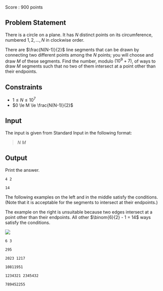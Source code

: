 Score : $900$ points

## Problem Statement

There is a circle on a plane. It has $N$ distinct points on its circumference, numbered $1,2,\dots,N$ in clockwise order.

There are $\frac{N(N-1)}{2}$ line segments that can be drawn by connecting two different points among the $N$ points; you will choose and draw $M$ of these segments. Find the number, modulo $(10^9+7)$, of ways to draw $M$ segments such that no two of them intersect at a point other than their endpoints.

## Constraints

- $1 \le N \le 10^7$
- $0 \le M \le \frac{N(N-1)}{2}$

## Input

The input is given from Standard Input in the following format:

> $N$ $M$

## Output

Print the answer.

```input1
4 2
```

```output1
14
```

The following examples on the left and in the middle satisfy the conditions. (Note that it is acceptable for the segments to intersect at their endpoints.)

The example on the right is unsuitable because two edges intersect at a point other than their endpoints. All other $\binom{6}{2} - 1 = 14$ ways satisfy the conditions.

![](https://img.atcoder.jp/agc065/4854b47261fd9c54c2d25ee53c3e6be5.png)

```input2
6 3
```

```output2
295
```

```input3
2023 1217
```

```output3
10811951
```

```input4
1234321 2345432
```

```output4
789452255
```